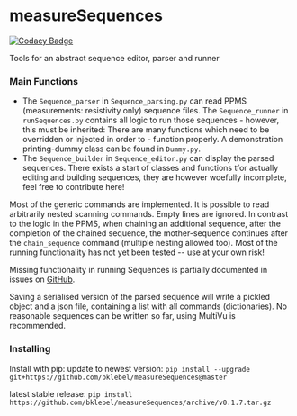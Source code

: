 # measureSequences

[![Codacy Badge](https://api.codacy.com/project/badge/Grade/ba794e9427f0457696a2861f39e04786)](https://app.codacy.com/app/bklebel/measureSequences?utm_source=github.com&utm_medium=referral&utm_content=bklebel/measureSequences&utm_campaign=Badge_Grade_Dashboard)

Tools for an abstract sequence editor, parser and runner

### Main Functions
- The `Sequence_parser` in `Sequence_parsing.py` can read PPMS (measurements: resistivity only) sequence files. 
The `Sequence_runner` in `runSequences.py` contains all logic to run those sequences - however, this must be inherited: There are many functions which need to be overridden or injected in order to - function properly. A demonstration printing-dummy class can be found in `Dummy.py`. 
- The `Sequence_builder` in `Sequence_editor.py` can display the parsed sequences. There exists a start of classes and functions tfor actually editing and building sequences, they are however woefully incomplete, feel free to contribute here!

Most of the generic commands are implemented. It is possible to read arbitrarily nested scanning commands. Empty lines are ignored. In contrast to the logic in the PPMS, when chaining an additional sequence, after the completion of the chained sequence, the mother-sequence continues after the `chain_sequence` command (multiple nesting allowed too). 
Most of the running functionality has not yet been tested -- use at your own risk! 

Missing functionality in running Sequences is partially documented in issues on [GitHub](https://github.com/bklebel/measureSequences). 

Saving a serialised version of the parsed sequence will write a pickled object and a json file, containing a list with all commands (dictionaries). No reasonable sequences can be written so far, using MultiVu is recommended.

### Installing

Install with pip: 
update to newest version:
`pip install --upgrade git+https://github.com/bklebel/measureSequences@master`

latest stable release: 
`pip install https://github.com/bklebel/measureSequences/archive/v0.1.7.tar.gz`
